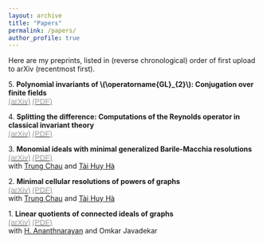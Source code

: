 ```yaml
---
layout: archive
title: "Papers"
permalink: /papers/
author_profile: true
---
```


Here are my preprints, listed in (reverse chronological) order of first upload to arXiv (recentmost first).
<!-- generated by /math/codes/papers_page_generator/generator.py -->

5\. <b>Polynomial invariants of \\(\operatorname{GL}_{2}\\): Conjugation over finite fields</b>  
 <a href="https://arxiv.org/abs/2501.15080"><span style="font-family: sans-serif, 'Open Sans';color: #999;font-size: 15px;">(arXiv)</span></a> <a href="maithani_conjugation"><span style="font-family: sans-serif, 'Open Sans';color: #999;font-size: 15px;">(PDF)</span></a>

4\. <b>Splitting the difference: Computations of the Reynolds operator in classical invariant theory</b>  
 <a href="https://arxiv.org/abs/2412.18841"><span style="font-family: sans-serif, 'Open Sans';color: #999;font-size: 15px;">(arXiv)</span></a> <a href="maithani_classical_reynolds"><span style="font-family: sans-serif, 'Open Sans';color: #999;font-size: 15px;">(PDF)</span></a>

3\. <b>Monomial ideals with minimal generalized Barile-Macchia resolutions</b>  
 <a href="https://arxiv.org/abs/2412.11843"><span style="font-family: sans-serif, 'Open Sans';color: #999;font-size: 15px;">(arXiv)</span></a> <a href="chau_ha_maithani_monomial_ideal_BM"><span style="font-family: sans-serif, 'Open Sans';color: #999;font-size: 15px;">(PDF)</span></a>  
with [Trung Chau](https://trungchaumath.github.io/) and [Tài Huy Hà](http://www.math.tulane.edu/~tai/)

2\. <b>Minimal cellular resolutions of powers of graphs</b>  
 <a href="https://arxiv.org/abs/2404.04380"><span style="font-family: sans-serif, 'Open Sans';color: #999;font-size: 15px;">(arXiv)</span></a> <a href="chau_ha_maithani_minimal_cellular_resolutions"><span style="font-family: sans-serif, 'Open Sans';color: #999;font-size: 15px;">(PDF)</span></a>  
with [Trung Chau](https://trungchaumath.github.io/) and [Tài Huy Hà](http://www.math.tulane.edu/~tai/)

1\. <b>Linear quotients of connected ideals of graphs</b>  
 <a href="https://arxiv.org/abs/2401.01046"><span style="font-family: sans-serif, 'Open Sans';color: #999;font-size: 15px;">(arXiv)</span></a> <a href="ananthnarayan_javadekar_maithani_linear_quotients_connected_ideals"><span style="font-family: sans-serif, 'Open Sans';color: #999;font-size: 15px;">(PDF)</span></a>  
with [H. Ananthnarayan](https://www.math.iitb.ac.in/~ananth/) and Omkar Javadekar

